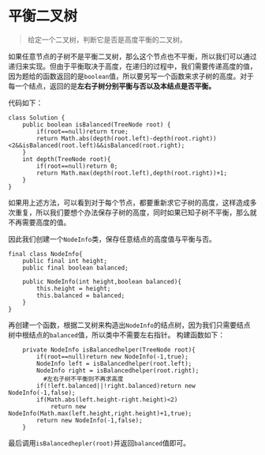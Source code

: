 #  平衡二叉树
> 给定一个二叉树，判断它是否是高度平衡的二叉树。  

如果任意节点的子树不是平衡二叉树，那么这个节点也不平衡，所以我们可以通过递归来实现。但由于平衡取决于高度，在递归的过程中，我们需要传递高度的值，因为题给的函数返回的是`boolean`值，所以要另写一个函数来求子树的高度。对于每一个结点，返回的是**左右子树分别平衡与否以及本结点是否平衡。**

代码如下：
```
class Solution {
    public boolean isBalanced(TreeNode root) {
        if(root==null)return true;
        return Math.abs(depth(root.left)-depth(root.right))<2&&isBalanced(root.left)&&isBalanced(root.right);
    }
    int depth(TreeNode root){
        if(root==null)return 0;
        return Math.max(depth(root.left),depth(root.right))+1;
    }
}
```

如果用上述方法，可以看到对于每个节点，都要重新求它子树的高度，这样造成多次重复，所以我们要想个办法保存子树的高度，同时如果已知子树不平衡，那么就不再需要高度的值。

因此我们创建一个`NodeInfo`类，保存任意结点的高度值与平衡与否。
```
final class NodeInfo{
    public final int height;
    public final boolean balanced;

    public NodeInfo(int height,boolean balanced){
        this.height = height;
        this.balanced = balanced;
    }
}
```

再创建一个函数，根据二叉树来构造出`NodeInfo`的结点树，因为我们只需要结点树中根结点的`balanced`值，所以类中不需要左右指针。
构建函数如下：
```
    private NodeInfo isBalancedhelper(TreeNode root){
        if(root==null)return new NodeInfo(-1,true);
        NodeInfo left = isBalancedhelper(root.left);
        NodeInfo right = isBalancedhelper(root.right);
		  #左右子树不平衡则不再求高度
        if(!left.balanced||!right.balanced)return new NodeInfo(-1,false);
        if(Math.abs(left.height-right.height)<2) 
            return new NodeInfo(Math.max(left.height,right.height)+1,true);
        return new NodeInfo(-1,false);
    }
```

最后调用`isBalancedhepler(root)`并返回`balanced`值即可。

